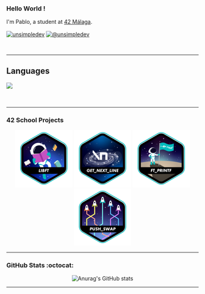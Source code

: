 ### Hello World !

I'm Pablo, a student at [42 Málaga](https://www.42malaga.com/).

<p align="left">
<a href="https://linkedin.com/in/pablooglez" target="blank"><img align="center" src="https://img.shields.io/badge/LinkedIn-0077B5?style=for-the-badge&logo=linkedin&logoColor=white" alt="unsimpledev"/></a>
<a href = "mailto:pablooglez97@gmail.com" target="blank"><img align="center" src="https://img.shields.io/badge/Gmail-D14836?style=for-the-badge&logo=gmail&logoColor=white" alt="@unsimpledev"  /></a>
  </p>
<br>

---

<h2 > Languages </h2>

<p align="left">
  <a href="https://skillicons.dev">
    <img src="https://skillicons.dev/icons?i=c,cpp,css,html,js,git,github,vscode,bash,linux" />
  </a>
</p>
<br>

---

### 42 School Projects
<div align="center">

<a href="https://github.com/pablooglez/Libft">![42 Badge](https://github.com/mcombeau/mcombeau/blob/main/42_badges/libfte.png)</a>
<a href="https://github.com/pablooglez/Get_next_line">![42 Badge](https://github.com/mcombeau/mcombeau/blob/main/42_badges/get_next_linee.png)</a>
<a href="https://github.com/pablooglez/Ft_Printf">![42 Badge](https://github.com/mcombeau/mcombeau/blob/main/42_badges/ft_printfe.png)</a>
<a href="https://github.com/pablooglez/Push_Swap">![42 Badge](https://github.com/mcombeau/mcombeau/blob/main/42_badges/push_swape.png)</a>

</div>

---

### GitHub Stats :octocat:

<div align="center">

![Anurag's GitHub stats](https://github-readme-stats.vercel.app/api?username=pablooglez&show_icons=true&theme=holi)

</div>

---

